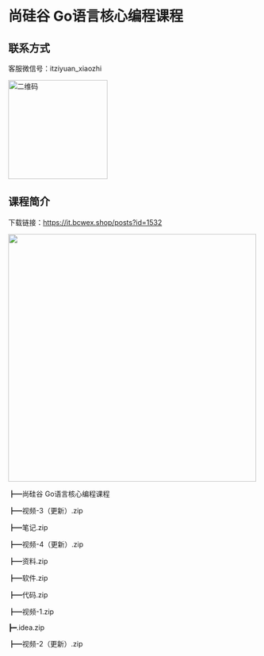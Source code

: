 # 尚硅谷 Go语言核心编程课程

## 联系方式

客服微信号：itziyuan_xiaozhi

<img src="https://ziyuanyun.oss-cn-guangzhou.aliyuncs.com/common/20240614073449/666b82192834a.jpg" width="200" height="200" alt="二维码">

## 课程简介

下载链接：https://it.bcwex.shop/posts?id=1532

<img src="https://ziyuanyun.oss-cn-guangzhou.aliyuncs.com/yun/20240515224325/6644ca0d2a436.jpg" width="500" alt="">

  ┣━尚硅谷 Go语言核心编程课程

 ┣━视频-3（更新）.zip

 ┣━笔记.zip

 ┣━视频-4（更新）.zip

 ┣━资料.zip

 ┣━软件.zip

 ┣━代码.zip

 ┣━视频-1.zip

 ┣━.idea.zip

 ┣━视频-2（更新）.zip

  